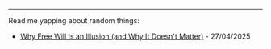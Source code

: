 
---

Read me yapping about random things:

- [Why Free Will Is an Illusion (and Why It Doesn't Matter)](../justice) - 27/04/2025